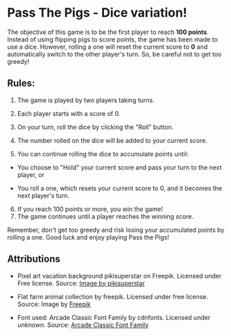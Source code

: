 # Pass The Pigs - Dice variation!


The objective of this game is to be the first player to reach **100 points**. Instead of using flipping pigs to score points, the game has been made to use a dice. However, rolling a one will reset the current score to **0** and automatically switch to the other player's turn. So, be careful not to get too greedy!

## Rules:
1. The game is played by two players taking turns.

2. Each player starts with a score of 0.

3. On your turn, roll the dice by clicking the "Roll" button.

4. The number rolled on the dice will be added to your current score.

5. You can continue rolling the dice to accumulate points until:
  * You choose to "Hold" your current score and pass your turn to the next player, or

  * You roll a one, which resets your current score to 0, and it becomes the next player's turn.

6. If you reach 100 points or more, you win the game!
7. The game continues until a player reaches the winning score.

Remember, don't get too greedy and risk losing your accumulated points by rolling a one. Good luck and enjoy playing Pass the Pigs!


## Attributions
 
 - Pixel art vacation background pikisuperstar on Freepik. 
 Licensed under Free license. Source: <a href="https://www.freepik.com/free-vector/pixel-art-vacation-background_29019073.htm#query=pixel%20background&position=2&from_view=search&track=ais">Image by pikisuperstar</a> 

- Flat farm animal collection by freepik. Licensed under free license. Source: Image by <a href="https://www.freepik.com/free-vector/flat-farm-animal-collection_4549863.htm#query=pig%20pixel&position=0&from_view=keyword&track=ais">Freepik</a>

- Font used: Arcade Classic Font Family by cdnfonts. Licensed under *unknown*. Source: <a href="https://www.cdnfonts.com/arcade-classic.font">Arcade Classic Font Family</a>